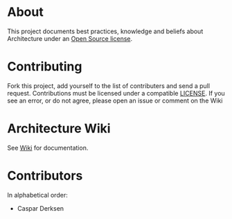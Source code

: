 # About

This project documents best practices, knowledge and beliefs about Architecture under an [Open Source license](LICENSE).

# Contributing

Fork this project, add yourself to the list of contributers and send a pull request. Contributions must be licensed under a compatible [LICENSE](LICENSE). If you see an error, or do not agree, please open an issue or comment on the Wiki

# Architecture Wiki

See [Wiki](https://github.com/casparderksen/architecture/wiki) for documentation.

# Contributors

In alphabetical order:
- Caspar Derksen
